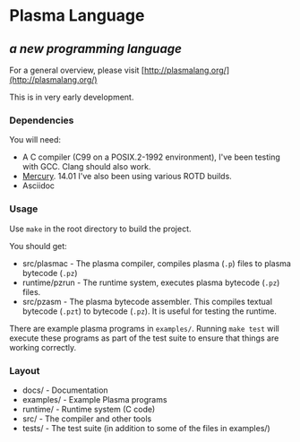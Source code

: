 # Plasma Language
## *a new programming language*

For a general overview, please visit
[http://plasmalang.org/](http://plasmalang.org/)

This is in very early development.

### Dependencies

You will need:

* A C compiler (C99 on a POSIX.2-1992 environment), I've been testing with GCC.
  Clang should also work.
* [Mercury](https://www.mercurylang.org/). 14.01  I've also been using various
  ROTD builds.
* Asciidoc

### Usage

Use ```make``` in the root directory to build the project.

You should get:

* src/plasmac - The plasma compiler, compiles plasma (```.p```) files to
  plasma bytecode (```.pz```)
* runtime/pzrun - The runtime system, executes plasma bytecode (```.pz```)
  files.
* src/pzasm - The plasma bytecode assembler.  This compiles textual bytecode
  (```.pzt```) to bytecode (```.pz```).  It is useful for testing the
  runtime.

There are example plasma programs in ```examples/```.  Running ```make
test``` will execute these programs as part of the test suite to ensure that
things are working correctly.

### Layout

* docs/ - Documentation
* examples/ - Example Plasma programs
* runtime/ - Runtime system (C code)
* src/ - The compiler and other tools
* tests/ - The test suite (in addition to some of the files in examples/)

